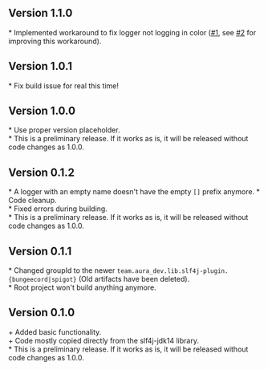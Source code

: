 Version 1.1.0
-------------

\* Implemented workaround to fix logger not logging in color ([#1](https://github.com/AuraDevelopmentTeam/slf4j-plugin/issues/1), see
[#2](https://github.com/AuraDevelopmentTeam/slf4j-plugin/issues/2) for improving this workaround).  


Version 1.0.1
-------------

\* Fix build issue for real this time!  


Version 1.0.0
-------------

\* Use proper version placeholder.  
\* This is a preliminary release. If it works as is, it will be released without code changes as 1.0.0.  


Version 0.1.2
-------------

\* A logger with an empty name doesn't have the empty `[]` prefix anymore.
\* Code cleanup.  
\* Fixed errors during building.  
\* This is a preliminary release. If it works as is, it will be released without code changes as 1.0.0.  


Version 0.1.1
-------------

\* Changed groupId to the newer `team.aura_dev.lib.slf4j-plugin.{bungeecord|spigot}` (Old artifacts have been deleted).  
\* Root project won't build anything anymore.  


Version 0.1.0
-------------

\+ Added basic functionality.  
\+ Code mostly copied directly from the slf4j-jdk14 library.  
\* This is a preliminary release. If it works as is, it will be released without code changes as 1.0.0.  
